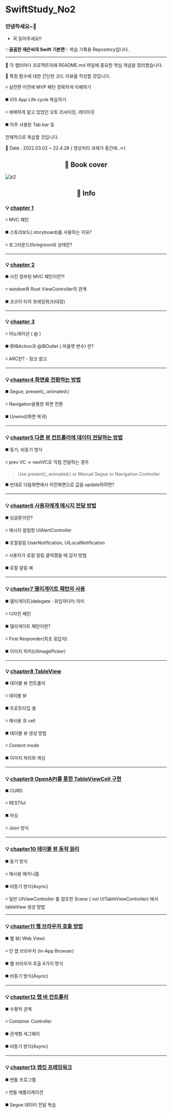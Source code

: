 # SwiftStudy_No2

### 안녕하세요~👋

- 꼭 읽어주세요!!

✨**꼼꼼한 재은씨의 Swift 기본편**✨  복습 기록용 Repository입니다.

---

:gift: 각 챕터마다 프로젝트아래 README.md 파일에 중요한 핵심 개념을 정리했습니다.

🔭 특정 함수에 대한 간단한 코드 리뷰를 작성할 것입니다.

◽ 실전편 이전에 MVP 패턴 정확하게 이해하기

◼️ iOS App Life cycle 복습하기

◽ 애매하게 알고 있었던 오토 리사이징, 레이아웃 

◼️ 자주 사용된 Tab bar 등 
	
전체적으로 복습할 것입니다.
	
 🌱  Date : 2022.03.02 ~ 22.4.28 ( 영상처리 과제가 중간에..ㅠ)

<div align=center><h2> 📗 Book cover </h2></div>

![b2](https://user-images.githubusercontent.com/96910404/156351366-ff68962d-dc09-4e21-8118-71add9b8df38.jpeg)

<div align=center><h2> 📇 Info </h2></div>

### 💡 <a href="https://github.com/SHcommit/Swift-Study/blob/master/SwiftStudy_No2/Ch1%22helloworld%22/README.md">chapter 1 </a>

 ◽ MVC 패턴
 
 ◼️ 스토리보드(.storyboard)를 사용하는 이유?
 
 ◽ 포그라운드(foreground) 상태란?
 
 ---
 
 ### 💡 <a href="https://github.com/SHcommit/Swift-Study/blob/master/SwiftStudy_No2/Ch2%3CiOS%3EHierachy%2CLifeCycle/README.md" >chapter 2</a>
 
 ◼️ 사진 첨부된 MVC 패턴이란?!
 
 ◽ window와 Root ViewController의 관계
 
 ◼️ 코코아 터치 프레임워크(대장)
 
 ---
 
 ### 💡 <a href="https://github.com/SHcommit/Swift-Study/blob/master/SwiftStudy_No2/Ch3_outletVariable/README.md">chapter 3</a>
  
 ◽ 어노테이션 ( @ )
 
 ◼️ @IBAction과 @IBOutlet ( 아울렛 변수) 란?
 
 ◽ ARC란? - 링크 참고
 
 ---
 
 ### 💡 <a href="https://github.com/SHcommit/Swift-Study/blob/master/SwiftStudy_No2/Ch4_%ED%99%94%EB%A9%B4%EC%A0%84%ED%99%98/README.md">chapter4 화면을 전환하는 방법</a>
 ◼️ Segue, present(_:animated:)

 ◽ Navigation을통한 화면 전환
 
 ◼️ Unwind(화면 복귀)

 ---
 
  ### 💡 <a href="https://github.com/SHcommit/Swift-Study/blob/master/SwiftStudy_No2/Ch5_submitValue/README.md"> chapter5 다른 뷰 컨트롤러에 데이터 전달하는 방법</a>

 ◼️ 동기, 비동기 방식

 ◽ prev VC -> nextVC로 직접 전달하는 경우 
 
 > Use present(_:animated:) or Manual Segue or Navigation Controller.
 
 ◼️ 반대로 다음화면에서 이전화면으로 값을 update하려면?

 ---
 
  ### 💡 <a href="https://github.com/SHcommit/Swift-Study/blob/master/SwiftStudy_No2/Ch6_Alert/README.md">chapter6 사용자에게 메시지 전달 방법</a>
  
  ◼️ 싱글톤이란?
  
  ◽ 메시지 알림창 UIAlertController
  
  ◼️ 로컬알림 UserNotification, UILocalNotification
  
  ◽ 사용자가 로컬 알림 클릭했을 때 감지 방법

  ◼️ 로컬 알림 예
  
  ---
  
   ### 💡 <a href="https://github.com/SHcommit/Swift-Study/blob/master/SwiftStudy_No2/Ch7_DelegatePattern/README.md"> chapter7 델리게이트 패턴의 사용</a>
  
  ◼️ 델리게이트(delegate : 위임하다!!) 의미
  
  ◽ 디자인 패턴
  
  ◼️ 델리게이트 패턴이란?
  
  ◽ First Responder(최초 응답자)

  ◼️ 이미지 피커(UIImagePicker)
  
  ---
  
  ### 💡 <a href="https://github.com/SHcommit/Swift-Study/blob/master/SwiftStudy_No2/Ch8_TableView/README.md">chapter8 TableView</a>
  
  ◼️ 테이블 뷰 컨트롤러
  
  ◽ 테이블 뷰
  
  ◼️ 프로토타입 셀
  
  ◽ 재사용 큐 cell

  ◼️ 테이블 뷰 생성 방법
  
  ◽ Content mode
  
  ◼️ 이미지 처리와 캐싱
  
  ---

### 💡 <a href="https://github.com/SHcommit/Swift-Study/blob/master/SwiftStudy_No2/Ch9_RESTAPI/README.md">chapter9 OpenAPI를 통한 TableViewCell 구현</a>
  
  ◼️ CURD
  
  ◽ RESTful
  
  ◼️ 파싱
  
  ◽ Json 방식

  ---
 
### 💡 <a href="https://github.com/SHcommit/Swift-Study/blob/master/SwiftStudy_No2/Ch10_TableViewAsync/README.md">chapter10 테이블 뷰 동작 원리</a>
  
  ◼️ 동기 방식
  
  ◽ 재사용 매커니즘
  
  ◼️ 비동기 방식(Async)
  
  ◽ 일반 UIViewController 를 참조한 Scene ( not UITableViewController) 에서 tableView 생성 방법

  ---
 
### 💡 <a href="https://github.com/SHcommit/Swift-Study/blob/master/SwiftStudy_No2/Ch11_WebView/README.md">chapter11 웹 브라우저 호출 방법</a>
  
  ◼️ 웹 뷰( Web View)
  
  ◽ 인 앱 브라우저 (In-App Browser)
  
  ◼️ 웹 브라우저 호출 4가지 방식
  
  ◼️ 비동기 방식(Async)
  
  ---
  
  ### 💡 <a href="https://github.com/SHcommit/Swift-Study/blob/master/SwiftStudy_No2/Ch12_TabBar/README.md">chapter12 탭 바 컨트롤러</a>
  
  ◼️ 수평적 관계
  
  ◽ Container Controller
  
  ◼️ 관계형 세그웨이
  
  ◼️ 비동기 방식(Async)
  
  ---
  
  ### 💡 <a href="https://github.com/SHcommit/Swift-Study/blob/master/SwiftStudy_No2/Ch13_mapKit/README.md">chapter13 맵킷 프레임워크</a>
  
  ◼️ 번들 프로그램
  
  ◽ 번들 애플리케이션
  
  ◼️ Segue 데이터 전달 복습
